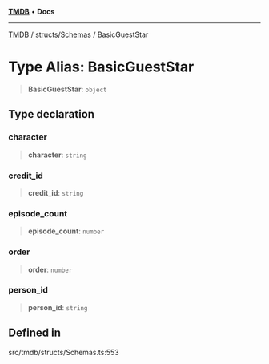 [**TMDB**](../../../README.md) • **Docs**

***

[TMDB](../../../README.md) / [structs/Schemas](../README.md) / BasicGuestStar

# Type Alias: BasicGuestStar

> **BasicGuestStar**: `object`

## Type declaration

### character

> **character**: `string`

### credit\_id

> **credit\_id**: `string`

### episode\_count

> **episode\_count**: `number`

### order

> **order**: `number`

### person\_id

> **person\_id**: `string`

## Defined in

src/tmdb/structs/Schemas.ts:553
